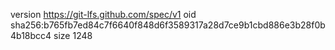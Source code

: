 version https://git-lfs.github.com/spec/v1
oid sha256:b765fb7ed84c7f6640f848d6f3589317a28d7ce9b1cbd886e3b28f0b4b18bcc4
size 1248
